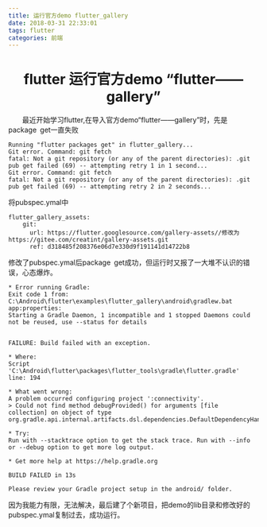 ```yaml
---
title: 运行官方demo flutter_gallery
date: 2018-03-31 22:33:01
tags: flutter
categories: 前端
---
```

# <center>flutter 运行官方demo “flutter——gallery”</center>
&emsp;&emsp;最近开始学习flutter,在导入官方demo“flutter——gallery”时，先是package&ensp;get一直失败
```[flutter_gallery] flutter packages get
Running "flutter packages get" in flutter_gallery...
Git error. Command: git fetch
fatal: Not a git repository (or any of the parent directories): .git
pub get failed (69) -- attempting retry 1 in 1 second...
Git error. Command: git fetch
fatal: Not a git repository (or any of the parent directories): .git
pub get failed (69) -- attempting retry 2 in 2 seconds...
```
将pubspec.ymal中
```
flutter_gallery_assets:
    git:
      url: https://flutter.googlesource.com/gallery-assets//修改为https://gitee.com/creatint/gallery-assets.git
      ref: d318485f208376e06d7e330d9f191141d14722b8
```
修改了pubspec.ymal后package&ensp;get成功，但运行时又报了一大堆不认识的错误，心态爆炸。
```
* Error running Gradle:
Exit code 1 from: C:\Android\flutter\examples\flutter_gallery\android\gradlew.bat app:properties:
Starting a Gradle Daemon, 1 incompatible and 1 stopped Daemons could not be reused, use --status for details


FAILURE: Build failed with an exception.

* Where:
Script 'C:\Android\flutter\packages\flutter_tools\gradle\flutter.gradle' line: 194

* What went wrong:
A problem occurred configuring project ':connectivity'.
> Could not find method debugProvided() for arguments [file collection] on object of type org.gradle.api.internal.artifacts.dsl.dependencies.DefaultDependencyHandler.

* Try:
Run with --stacktrace option to get the stack trace. Run with --info or --debug option to get more log output.

* Get more help at https://help.gradle.org

BUILD FAILED in 13s

Please review your Gradle project setup in the android/ folder.
```
因为我能力有限，无法解决，最后建了个新项目，把demo的lib目录和修改好的pubspec.ymal复制过去，成功运行。